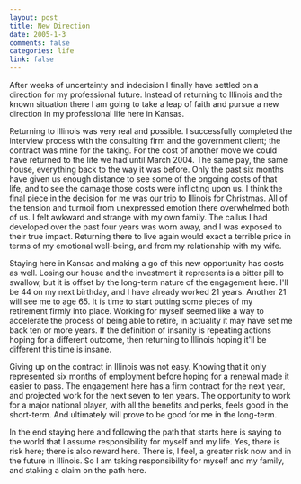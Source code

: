 ```yaml
--- 
layout: post
title: New Direction
date: 2005-1-3
comments: false
categories: life
link: false
---
```

After weeks of uncertainty and indecision I finally have settled on a direction for my professional future. Instead of returning to Illinois and the known situation there I am going to take a leap of faith and pursue a new direction in my professional life here in Kansas.

Returning to Illinois was very real and possible. I successfully completed the interview process with the consulting firm and the government client; the contract was mine for the taking. For the cost of another move we could have returned to the life we had until March 2004. The same pay, the same house, everything back to the way it was before. Only the past six months have given us enough distance to see some of the ongoing costs of that life, and to see the damage those costs were inflicting upon us. I think the final piece in the decision for me was our trip to Illinois for Christmas. All of the tension and turmoil from unexpressed emotion there overwhelmed both of us. I felt awkward and strange with my own family. The callus I had developed over the past four years was worn away, and I was exposed to their true impact. Returning there to live again would exact a terrible price in terms of my emotional well-being, and from my relationship with my wife.

Staying here in Kansas and making a go of this new opportunity has costs as well. Losing our house and the investment it represents is a bitter pill to swallow, but it is offset by the long-term nature of the engagement here. I'll be 44 on my next birthday, and I have already worked 21 years. Another 21 will see me to age 65. It is time to start putting some pieces of my retirement firmly into place. Working for myself seemed like a way to accelerate the process of being able to retire, in actuality it may have set me back ten or more years. If the definition of insanity is repeating actions hoping for a different outcome, then returning to Illinois hoping it'll be different this time is insane.

Giving up on the contract in Illinois was not easy. Knowing that it only represented six months of employment before hoping for a renewal made it easier to pass. The engagement here has a firm contract for the next year, and projected work for the next seven to ten years. The opportunity to work for a major national player, with all the benefits and perks, feels good in the short-term. And ultimately will prove to be good for me in the long-term.

In the end staying here and following the path that starts here is saying to the world that I assume responsibility for myself and my life. Yes, there is risk here; there is also reward here. There is, I feel, a greater risk now and in the future in Illinois. So I am taking responsibility for myself and my family, and staking a claim on the path here.

